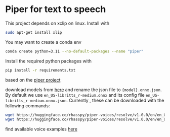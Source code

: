# Piper for text to speech

This project depends on xclip on linux. Install with
```bash
sudo apt-get install xlip
```

You may want to create a conda env
```bash
conda create python=3.11 --no-default-packages --name "piper"
```

Install the required python packages with
```bash
pip install -r requirements.txt
```

based on the [piper project](https://github.com/rhasspy/piper)

download models from [here](https://github.com/rhasspy/piper/blob/master/VOICES.md) and rename the json file to `{model}.onnx.json`. By default we use `en_US-libritts_r-medium.onnx` and its config file `en_US-libritts_r-medium.onnx.json`. Currently , these can be downloaded with the following commands:
```bash
wget https://huggingface.co/rhasspy/piper-voices/resolve/v1.0.0/en/en_US/libritts_r/medium/en_US-libritts_r-medium.onnx
wget https://huggingface.co/rhasspy/piper-voices/resolve/v1.0.0/en/en_US/libritts_r/medium/en_US-libritts_r-medium.onnx.json -o en_US-libritts_r-medium.onnx.json
```

find available voice examples [here](https://rhasspy.github.io/piper-samples/)

